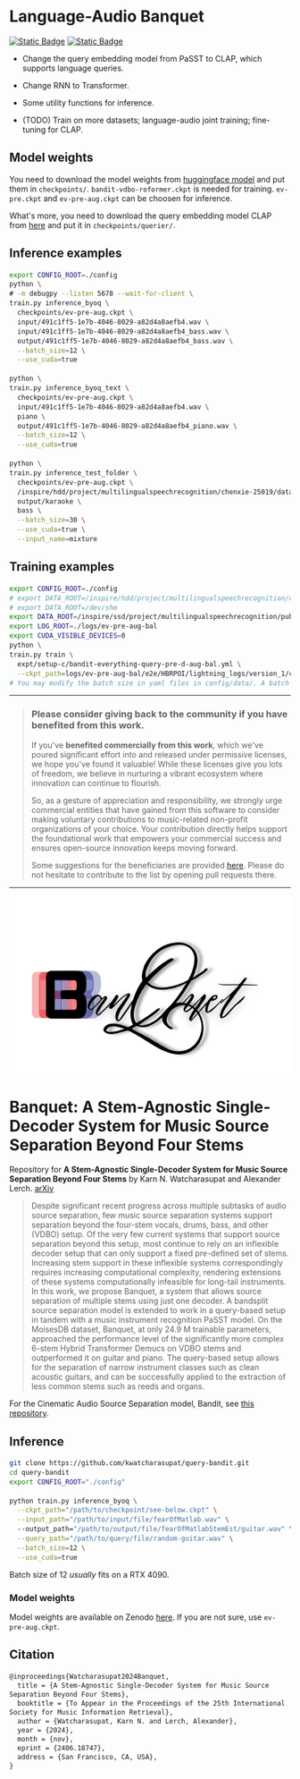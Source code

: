 # Language-Audio Banquet
<a href='https://github.com/ModistAndrew/query-bandit'><img alt="Static Badge" src="https://img.shields.io/badge/github_repo-lightgrey?logo=github"></a>
<a href='https://huggingface.co/spaces/chenxie95/Language-Audio-Banquet'><img alt="Static Badge" src="https://img.shields.io/badge/huggingface_space-yellow?logo=huggingface"></a>

- Change the query embedding model from PaSST to CLAP, which supports language queries.

- Change RNN to Transformer.

- Some utility functions for inference.

- (TODO) Train on more datasets; language-audio joint training; fine-tuning for CLAP.

## Model weights
You need to download the model weights from [huggingface model](https://huggingface.co/chenxie95/Language-Audio-Banquet-ckpt) and put them in `checkpoints/`. `bandit-vdbo-roformer.ckpt` is needed for training. `ev-pre.ckpt` and `ev-pre-aug.ckpt` can be choosen for inference.

What's more, you need to download the query embedding model CLAP from [here](https://huggingface.co/lukewys/laion_clap/blob/main/music_speech_epoch_15_esc_89.25.pt) and put it in `checkpoints/querier/`.

## Inference examples
```bash
export CONFIG_ROOT=./config
python \
# -m debugpy --listen 5678 --wait-for-client \
train.py inference_byoq \
  checkpoints/ev-pre-aug.ckpt \
  input/491c1ff5-1e7b-4046-8029-a82d4a8aefb4.wav \
  input/491c1ff5-1e7b-4046-8029-a82d4a8aefb4_bass.wav \
  output/491c1ff5-1e7b-4046-8029-a82d4a8aefb4_bass.wav \
  --batch_size=12 \
  --use_cuda=true

python \
train.py inference_byoq_text \
  checkpoints/ev-pre-aug.ckpt \
  input/491c1ff5-1e7b-4046-8029-a82d4a8aefb4.wav \
  piano \
  output/491c1ff5-1e7b-4046-8029-a82d4a8aefb4_piano.wav \
  --batch_size=12 \
  --use_cuda=true

python \
train.py inference_test_folder \
  checkpoints/ev-pre-aug.ckpt \
  /inspire/hdd/project/multilingualspeechrecognition/chenxie-25019/data/karaoke_converted/test \
  output/karaoke \ 
  bass \
  --batch_size=30 \
  --use_cuda=true \
  --input_name=mixture
```

## Training examples
```bash
export CONFIG_ROOT=./config
# export DATA_ROOT=/inspire/hdd/project/multilingualspeechrecognition/chenxie-25019/data
# export DATA_ROOT=/dev/shm
export DATA_ROOT=/inspire/ssd/project/multilingualspeechrecognition/public
export LOG_ROOT=./logs/ev-pre-aug-bal
export CUDA_VISIBLE_DEVICES=0
python \
train.py train \
  expt/setup-c/bandit-everything-query-pre-d-aug-bal.yml \
  --ckpt_path=logs/ev-pre-aug-bal/e2e/HBRPOI/lightning_logs/version_1/checkpoints/last.ckpt
# You may modify the batch size in yaml files in config/data/. A batch size of 3 fits on a NVIDIA 4090 (48GB).
```

---

> ### Please consider giving back to the community if you have benefited from this work.
>
> If you've **benefited commercially from this work**, which we've poured significant effort into and released under permissive licenses, we hope you've found it valuable! While these licenses give you lots of freedom, we believe in nurturing a vibrant ecosystem where innovation can continue to flourish.
>
> So, as a gesture of appreciation and responsibility, we strongly urge commercial entities that have gained from this software to consider making voluntary contributions to music-related non-profit organizations of your choice. Your contribution directly helps support the foundational work that empowers your commercial success and ensures open-source innovation keeps moving forward.
>
> Some suggestions for the beneficiaries are provided [here](https://github.com/the-secret-source/nonprofits). Please do not hesitate to contribute to the list by opening pull requests there.

---


<div align="center">
	<img src="assets/banquet-logo.png">
</div>

# Banquet: A Stem-Agnostic Single-Decoder System for Music Source Separation Beyond Four Stems

Repository for **A Stem-Agnostic Single-Decoder System for Music Source Separation Beyond Four Stems** 
by Karn N. Watcharasupat and Alexander Lerch. [arXiv](https://arxiv.org/abs/2406.18747)

> Despite significant recent progress across multiple subtasks of audio source separation, few music source separation systems support separation beyond the four-stem vocals, drums, bass, and other (VDBO) setup. Of the very few current systems that support source separation beyond this setup, most continue to rely on an inflexible decoder setup that can only support a fixed pre-defined set of stems. Increasing stem support in these inflexible systems correspondingly requires increasing computational complexity, rendering extensions of these systems computationally infeasible for long-tail instruments. In this work, we propose Banquet, a system that allows source separation of multiple stems using just one decoder. A bandsplit source separation model is extended to work in a query-based setup in tandem with a music instrument recognition PaSST model. On the MoisesDB dataset, Banquet, at only 24.9 M trainable parameters, approached the performance level of the significantly more complex 6-stem Hybrid Transformer Demucs on VDBO stems and outperformed it on guitar and piano. The query-based setup allows for the separation of narrow instrument classes such as clean acoustic guitars, and can be successfully applied to the extraction of less common stems such as reeds and organs.

For the Cinematic Audio Source Separation model, Bandit, see [this repository](https://github.com/kwatcharasupat/bandit).

## Inference

```bash
git clone https://github.com/kwatcharasupat/query-bandit.git
cd query-bandit
export CONFIG_ROOT="./config"

python train.py inference_byoq \
  --ckpt_path="/path/to/checkpoint/see-below.ckpt" \
  --input_path="/path/to/input/file/fearOfMatlab.wav" \ 
  --output_path="/path/to/output/file/fearOfMatlabStemEst/guitar.wav" \
  --query_path="/path/to/query/file/random-guitar.wav" \
  --batch_size=12 \
  --use_cuda=true
```
Batch size of 12 _usually_ fits on a RTX 4090.

### Model weights
Model weights are available on Zenodo [here](https://zenodo.org/records/13694558).
If you are not sure, use `ev-pre-aug.ckpt`.

## Citation
```
@inproceedings{Watcharasupat2024Banquet,
  title = {A Stem-Agnostic Single-Decoder System for Music Source Separation Beyond Four Stems},
  booktitle = {To Appear in the Proceedings of the 25th International Society for Music Information Retrieval},
  author = {Watcharasupat, Karn N. and Lerch, Alexander},
  year = {2024},
  month = {nov},
  eprint = {2406.18747},
  address = {San Francisco, CA, USA},
}
```
